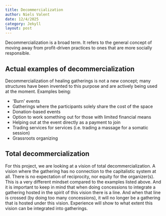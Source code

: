 ```yaml
---
title: Decommercialization
author: Niels Valent
date: 12/4/2025
category: Jekyll
layout: post
---
```


Decommercialization is a broad term. It refers to the general concept of moving away from profit-driven practices to ones that are more socially responsible.

## Actual examples of decommercialization
Decommercialization of healing gatherings is not a new concept; many structures have been invented to this purpose and are actively being used at the moment. Examples being:

- 'Burn' events
- Gatherings where the participants solely share the cost of the space
- Donation-based events
- Option to work something out for those with limited financial means
- Helping out at the event directly as a payment to join
- Trading services for services (i.e. trading a massage for a somatic session)
- Grassroots organizing

## Total decommercialization
For this project, we are looking at a vision of total decommercialization. A vision where the gathering has no connection to the capitalistic system at all. There is no expectation of reciprocity, nor equity for the organizer(s). This is a very different mindset compared to the examples listed above. And it is important to keep in mind that when doing concessions to integrate a gathering hosted in the spirit of this vision there is a line. And when that line is crossed (by doing too many concessions), it will no longer be a gathering that is hosted under this vision. Experience will show to what extent this vision can be integrated into gatherings.